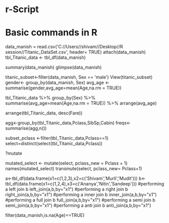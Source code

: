 # r-Script
# Basic commands in R
data_manish = read.csv('C://Users//shivam//Desktop//R session//Titanic_DataSet.csv', header= TRUE)
attach(data_manish)
tbl_Titanic_data <- tbl_df(data_manish)



summary(data_manish)
glimpse(data_manish)

titanic_subset<-filter(data_manish, Sex == 'male')
View(titanic_subset)
gender<- group_by(data_manish, Sex)
avg_age <- summarise(gender,avg_age=mean(Age,na.rm = TRUE))

tbl_Titanic_data %>% 
  group_by(Sex) %>% 
  summarise(avg_age=mean(Age,na.rm = TRUE)) %>% 
  arrange(avg_age)

arrange(tbl_Titanic_data, desc(Fare))

agg<-group_by(tbl_Titanic_data,Pclass,SibSp,Cabin)
freqs<-summarise(agg,n())

subset_pclass <-filter(tbl_Titanic_data,Pclass==1)
select=distinct(select(tbl_Titanic_data,Pclass))

?mutate

mutated_select <- mutate(select, pclass_new = Pclass + 1)
names(mutated_select)
transmute(select, pclass_new= Pclass+1)

a<-tbl_df(data.frame(x1=c(1,2,3),x2=c('Shivam','Murli','Mudit')))
b<-tbl_df(data.frame(x1=c(1,2,4),x3=c('Ananya','Nitin','Sandeep')))
#performing a left join b
left_join(a,b,by="x1")
#performing a right join b
right_join(a,b,by="x1")
#performing a inner join b
inner_join(a,b,by="x1")
#performing a full join b
full_join(a,b,by="x1")
#performing a semi join b
semi_join(a,b,by="x1")
#performing a anti join b
anti_join(a,b,by="x1")

filter(data_manish,is.na(Age)==TRUE)


